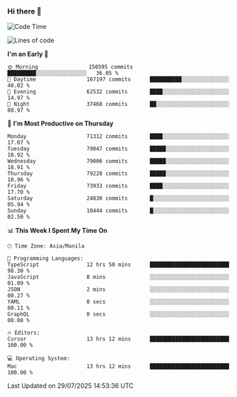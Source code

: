 ### Hi there 👋

<!--START_SECTION:waka-->
![Code Time](http://img.shields.io/badge/Code%20Time-6%2C145%20hrs%2037%20mins-blue)

![Lines of code](https://img.shields.io/badge/From%20Hello%20World%20I%27ve%20Written-143.2%20million%20lines%20of%20code-blue)

**I'm an Early 🐤** 

```text
🌞 Morning                150595 commits      █████████░░░░░░░░░░░░░░░░   36.05 % 
🌆 Daytime                167197 commits      ██████████░░░░░░░░░░░░░░░   40.02 % 
🌃 Evening                62532 commits       ████░░░░░░░░░░░░░░░░░░░░░   14.97 % 
🌙 Night                  37468 commits       ██░░░░░░░░░░░░░░░░░░░░░░░   08.97 % 
```
📅 **I'm Most Productive on Thursday** 

```text
Monday                   71312 commits       ████░░░░░░░░░░░░░░░░░░░░░   17.07 % 
Tuesday                  79047 commits       █████░░░░░░░░░░░░░░░░░░░░   18.92 % 
Wednesday                79006 commits       █████░░░░░░░░░░░░░░░░░░░░   18.91 % 
Thursday                 79220 commits       █████░░░░░░░░░░░░░░░░░░░░   18.96 % 
Friday                   73933 commits       ████░░░░░░░░░░░░░░░░░░░░░   17.70 % 
Saturday                 24830 commits       █░░░░░░░░░░░░░░░░░░░░░░░░   05.94 % 
Sunday                   10444 commits       █░░░░░░░░░░░░░░░░░░░░░░░░   02.50 % 
```


📊 **This Week I Spent My Time On** 

```text
🕑︎ Time Zone: Asia/Manila

💬 Programming Languages: 
TypeScript               12 hrs 58 mins      █████████████████████████   98.30 % 
JavaScript               8 mins              ░░░░░░░░░░░░░░░░░░░░░░░░░   01.09 % 
JSON                     2 mins              ░░░░░░░░░░░░░░░░░░░░░░░░░   00.27 % 
YAML                     0 secs              ░░░░░░░░░░░░░░░░░░░░░░░░░   00.11 % 
GraphQL                  0 secs              ░░░░░░░░░░░░░░░░░░░░░░░░░   00.08 % 

🔥 Editors: 
Cursor                   13 hrs 12 mins      █████████████████████████   100.00 % 

💻 Operating System: 
Mac                      13 hrs 12 mins      █████████████████████████   100.00 % 
```


 Last Updated on 29/07/2025 14:53:36 UTC
<!--END_SECTION:waka-->


<!--
**rad182/rad182** is a ✨ _special_ ✨ repository because its `README.md` (this file) appears on your GitHub profile.

Here are some ideas to get you started:

- 🔭 I’m currently working on ...
- 🌱 I’m currently learning ...
- 👯 I’m looking to collaborate on ...
- 🤔 I’m looking for help with ...
- 💬 Ask me about ...
- 📫 How to reach me: ...
- 😄 Pronouns: ...
- ⚡ Fun fact: ...
-->
